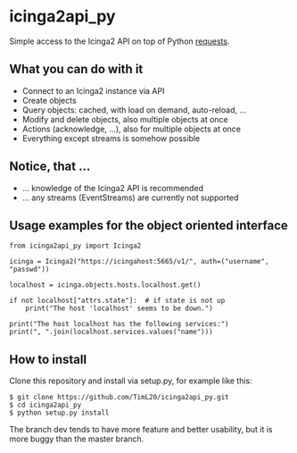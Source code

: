icinga2api_py
===============

Simple access to the Icinga2 API on top of Python [requests](https://github.com/requests/requests).

## What you can do with it
- Connect to an Icinga2 instance via API 
- Create objects
- Query objects: cached, with load on demand, auto-reload, ...
- Modify and delete objects, also multiple objects at once
- Actions (acknowledge, ...), also for multiple objects at once
- Everything except streams is somehow possible

## Notice, that ...
- ... knowledge of the Icinga2 API is recommended
- ... any streams (EventStreams) are currently not supported

## Usage examples for the object oriented interface

```
from icinga2api_py import Icinga2

icinga = Icinga2("https://icingahost:5665/v1/", auth=("username", "passwd"))

localhost = icinga.objects.hosts.localhost.get()

if not localhost["attrs.state"]:  # if state is not up
    print("The host 'localhost' seems to be down.")

print("The host localhost has the following services:")
print(", ".join(localhost.services.values("name")))
```

## How to install

Clone this repository and install via setup.py, for example like this:
 ```
 $ git clone https://github.com/TimL20/icinga2api_py.git
 $ cd icinga2api_py
 $ python setup.py install
 ```

The branch dev tends to have more feature and better usability, but it is more buggy than the master branch.
